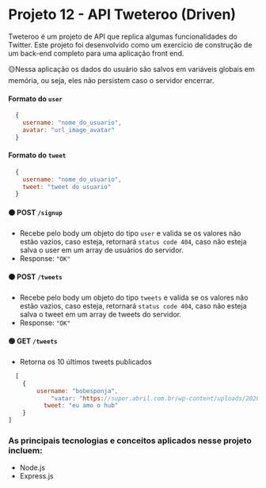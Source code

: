 # Projeto 12 - API Tweteroo (Driven)
Tweteroo é um projeto de API que replica algumas funcionalidades do Twitter. Este projeto foi desenvolvido como um exercício de construção de um back-end completo para uma aplicação front end.

🟡Nessa aplicação os dados do usuário são salvos em variáveis globais em memória, ou seja, eles não persistem caso o servidor encerrar.

#### Formato do ```user```

```javascript
  {
    username: "nome_do_usuario",
    avatar: "url_image_avatar"
  }
```
#### Formato do ```tweet```

```javascript
  {
    username: "nome_do_usuario",
    tweet: "tweet do usuario"
  }
```

#### 🟠 POST ```/signup```
* Recebe pelo body um objeto do tipo ```user``` e valida se os valores não estão vazios, caso esteja, retornará ```status code 404```, caso não esteja salva o user em um array de usuários do servidor.
* Response: ```"OK"```

#### 🟠 POST ```/tweets```
* Recebe pelo body um objeto do tipo ```tweets``` e valida se os valores não estão vazios, caso esteja, retornará ```status code 404```, caso não esteja salva o tweet em um array de tweets do servidor.
* Response: ```"OK"```

#### 🟢 GET ```/tweets```
* Retorna os 10 últimos tweets publicados
```javascript
  [
	{
		username: "bobesponja",
			"vatar: "https://super.abril.com.br/wp-content/uploads/2020/09/04-09_gato_SITE.jpg?  quality=70&strip=info",
		  tweet: "eu amo o hub"
	}
]
```

### As principais tecnologias e conceitos aplicados nesse projeto incluem:
* Node.js
* Express.js
